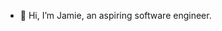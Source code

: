 - 👋 Hi, I’m Jamie, an aspiring software engineer.

<!---
Jaables/Jaables is a ✨ special ✨ repository because its `README.md` (this file) appears on your GitHub profile.
You can click the Preview link to take a look at your changes.
--->
